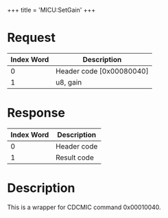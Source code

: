 +++
title = 'MICU:SetGain'
+++

# Request

| Index Word | Description                |
|------------|----------------------------|
| 0          | Header code \[0x00080040\] |
| 1          | u8, gain                   |

# Response

| Index Word | Description |
|------------|-------------|
| 0          | Header code |
| 1          | Result code |

# Description

This is a wrapper for CDCMIC command 0x00010040.
